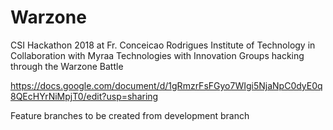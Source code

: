 # Warzone
CSI Hackathon 2018 at Fr. Conceicao Rodrigues Institute of  Technology in Collaboration with Myraa Technologies with Innovation Groups hacking through the Warzone Battle

https://docs.google.com/document/d/1gRmzrFsFGyo7WIgi5NjaNpC0dyE0q8QEcHYrNiMpjT0/edit?usp=sharing

Feature branches to be created from development branch

